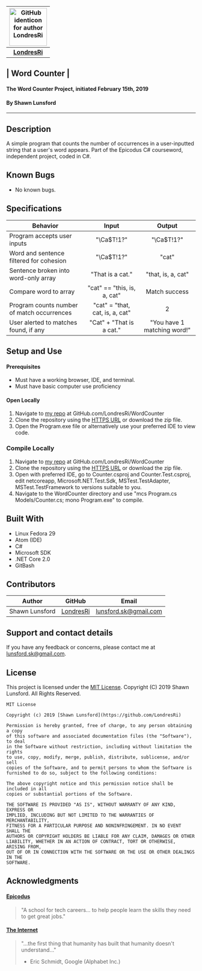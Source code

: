 | <img src="https://github.com/identicons/londresri.png" width=100 alt="GitHub identicon for author LondresRi"> |
|:-----:|
| [**LondresRi**](https://github.com/LondresRi )|

## | **Word Counter** |

#### The Word Counter Project, initiated February 15th, 2019
#### By Shawn Lunsford

----------

## Description
A simple program that counts the number of occurrences in a user-inputted string that a user's word appears. Part of the Epicodus C# courseword, independent project, coded in C#.

## Known Bugs

* No known bugs.

## Specifications

| Behavior | Input | Output |
|----------|:-----:|:------:|
| Program accepts user inputs | "\Ca$T!1?" | "\Ca$T!1?" |
| Word and sentence filtered for cohesion | "\Ca$T!1?" | "cat" |
| Sentence broken into word-only array | "That is a cat." | "that, is, a, cat" |
| Compare word to array | "cat" == "this, is, a, cat" | Match success |
| Program counts number of match occurrences | "cat" = "that, cat, is, a, cat" | 2 |
| User alerted to matches found, if any | "Cat" + "That is a cat." | "You have 1 matching word!" |

## Setup and Use

#### Prerequisites
* Must have a working browser, IDE, and terminal.
* Must have basic computer use proficiency

#### Open Locally
1. Navigate to [my repo](https://github.com/LondresRi/WordCounter) at GitHub.com/LondresRi/WordCounter
2. Clone the repository using the [HTTPS URL](https://github.com/LondresRi/WordCounter) or download the zip file.
3. Open the Program.exe file or alternatively use your preferred IDE to view code.

### Compile Locally
1. Navigate to [my repo](https://github.com/LondresRi/WordCounter) at GitHub.com/LondresRi/WordCounter
2. Clone the repository using the [HTTPS URL](https://github.com/LondresRi/WordCounter) or download the zip file.
3. Open with preferred IDE, go to Counter.csproj and Counter.Test.csproj, edit netcoreapp, Microsoft.NET.Test.Sdk, MSTest.TestAdapter, MSTest.TestFramework to versions suitable to you.
4. Navigate to the WordCounter directory and use "mcs Program.cs Models/Counter.cs; mono Program.exe" to compile.


## Built With

* Linux Fedora 29
* Atom (IDE)
* C#
* Microsoft SDK
* .NET Core 2.0
* GitBash

## Contributors

| Author | GitHub | Email |
|--------|:------:|:-----:|
| Shawn Lunsford | [LondresRi](https://github.com/LondresRi) |  [lunsford.sk@gmail.com](mailto:lunsford.sk@gmail.com) |

## Support and contact details

If you have any feedback or concerns, please contact me at [lunsford.sk@gmail.com](mailto:lunsford.sk@gmail.com).

## License

This project is licensed under the [MIT License](https://opensource.org/licenses/MIT). Copyright (C) 2019 Shawn Lunsford. All Rights Reserved.
```
MIT License

Copyright (c) 2019 [Shawn Lunsford](https://github.com/LondresRi)

Permission is hereby granted, free of charge, to any person obtaining a copy
of this software and associated documentation files (the "Software"), to deal
in the Software without restriction, including without limitation the rights
to use, copy, modify, merge, publish, distribute, sublicense, and/or sell
copies of the Software, and to permit persons to whom the Software is
furnished to do so, subject to the following conditions:

The above copyright notice and this permission notice shall be included in all
copies or substantial portions of the Software.

THE SOFTWARE IS PROVIDED "AS IS", WITHOUT WARRANTY OF ANY KIND, EXPRESS OR
IMPLIED, INCLUDING BUT NOT LIMITED TO THE WARRANTIES OF MERCHANTABILITY,
FITNESS FOR A PARTICULAR PURPOSE AND NONINFRINGEMENT. IN NO EVENT SHALL THE
AUTHORS OR COPYRIGHT HOLDERS BE LIABLE FOR ANY CLAIM, DAMAGES OR OTHER
LIABILITY, WHETHER IN AN ACTION OF CONTRACT, TORT OR OTHERWISE, ARISING FROM,
OUT OF OR IN CONNECTION WITH THE SOFTWARE OR THE USE OR OTHER DEALINGS IN THE
SOFTWARE.
```

## Acknowledgments

#### [Epicodus](https://www.epicodus.com/)
>"A school for tech careers... to help people learn the skills they need to get great jobs."

#### [The Internet](https://webfoundation.org/)
> "...the first thing that humanity has built that humanity doesn't understand..."
> - Eric Schmidt, Google (Alphabet Inc.)
